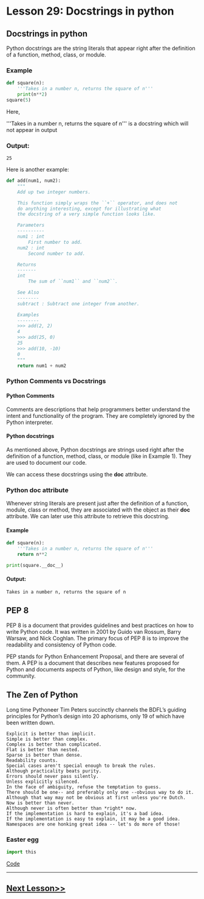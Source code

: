 # Lesson 29: Docstrings in python

## Docstrings in python
Python docstrings are the string literals that appear right after the definition of a function, method, class, or module. 

### Example
```python
def square(n):
    '''Takes in a number n, returns the square of n'''
    print(n**2)
square(5)
```

Here, 

'''Takes in a number n, returns the square of n''' 
is a docstring which will not appear in output

### Output:
```
25
```

Here is another example:
```python
def add(num1, num2):
    """
    Add up two integer numbers.

    This function simply wraps the ``+`` operator, and does not
    do anything interesting, except for illustrating what
    the docstring of a very simple function looks like.

    Parameters
    ----------
    num1 : int
        First number to add.
    num2 : int
        Second number to add.

    Returns
    -------
    int
        The sum of ``num1`` and ``num2``.

    See Also
    --------
    subtract : Subtract one integer from another.

    Examples
    --------
    >>> add(2, 2)
    4
    >>> add(25, 0)
    25
    >>> add(10, -10)
    0
    """
    return num1 + num2
```

### Python Comments vs Docstrings

#### Python Comments
Comments are descriptions that help programmers better understand the intent and functionality of the program. They are completely ignored by the Python interpreter.

#### Python docstrings
As mentioned above, Python docstrings are strings used right after the definition of a function, method, class, or module (like in Example 1). They are used to document our code.

We can access these docstrings using the __doc__ attribute.

### Python __doc__ attribute
Whenever string literals are present just after the definition of a function, module, class or method, they are associated with the object as their __doc__ attribute. We can later use this attribute to retrieve this docstring.

#### Example
```python
def square(n):
    '''Takes in a number n, returns the square of n'''
    return n**2

print(square.__doc__)
```

#### Output:
```
Takes in a number n, returns the square of n
```

## PEP 8
PEP 8 is a document that provides guidelines and best practices on how to write Python code. It was written in 2001 by Guido van Rossum, Barry Warsaw, and Nick Coghlan. The primary focus of PEP 8 is to improve the readability and consistency of Python code.

PEP stands for Python Enhancement Proposal, and there are several of them. A PEP is a document that describes new features proposed for Python and documents aspects of Python, like design and style, for the community.

## The Zen of Python
Long time Pythoneer Tim Peters succinctly channels the BDFL’s guiding principles for Python’s design into 20 aphorisms, only 19 of which have been written down.

```Beautiful is better than ugly.
Explicit is better than implicit.
Simple is better than complex.
Complex is better than complicated.
Flat is better than nested.
Sparse is better than dense.
Readability counts.
Special cases aren't special enough to break the rules.
Although practicality beats purity.
Errors should never pass silently.
Unless explicitly silenced.
In the face of ambiguity, refuse the temptation to guess.
There should be one-- and preferably only one --obvious way to do it.
Although that way may not be obvious at first unless you're Dutch.
Now is better than never.
Although never is often better than *right* now.
If the implementation is hard to explain, it's a bad idea.
If the implementation is easy to explain, it may be a good idea.
Namespaces are one honking great idea -- let's do more of those! 
```

### Easter egg
```python
import this
```

[Code](https://github.com/sheikh92areeb/learn-python/tree/main/Lesson-029/main.py)

---

## [Next Lesson>>](https://github.com/sheikh92areeb/learn-python/tree/main/Lesson-030)
